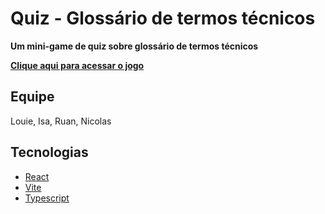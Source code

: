 # Quiz - Glossário de termos técnicos

**Um mini-game de quiz sobre glossário de termos técnicos**

**[Clique aqui para acessar o jogo](https://glossario-termos-tecnicos.vercel.app/)**

## Equipe

Louie, Isa, Ruan, Nicolas

## Tecnologias

-   [React](https://pt-br.reactjs.org/)
-   [Vite](https://vitejs.dev/)
-   [Typescript](https://www.typescriptlang.org/)
